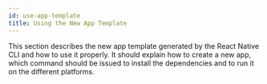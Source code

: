 ```yaml
---
id: use-app-template
title: Using the New App Template
---
```


This section describes the new app template generated by the React Native CLI and how to use it properly.
It should explain how to create a new app, which command should be issued to install the dependencies and to run it on the different platforms.
